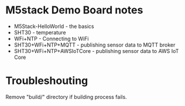 # M5stack Demo Board notes

- M5Stack-HelloWorld - the basics
- SHT30 - temperature
- WFi+NTP - Connecting to WiFi
- SHT30+WFi+NTP+MQTT - publishing sensor data to MQTT broker
- SHT30+WFi+NTP+AWSIoTCore - publishing sensor data to AWS IoT Core

# Troubleshouting 

Remove "build/" directory if building process fails.